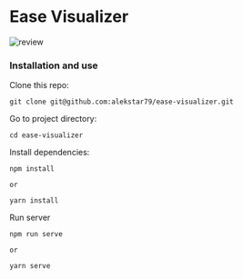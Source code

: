 # Ease Visualizer

![review](src/assets/review.gif "Easy Visualizer")

### Installation and use

Clone this repo:
```shell
git clone git@github.com:alekstar79/ease-visualizer.git
```
Go to project directory:
```shell
cd ease-visualizer
```
Install dependencies:
```shell
npm install

or

yarn install
```
Run server
````shell
npm run serve

or

yarn serve
````

